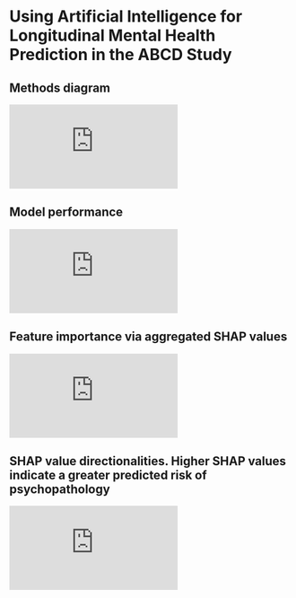 # Using Artificial Intelligence for Longitudinal Mental Health Prediction in the ABCD Study

## Methods diagram

![figure_1.pdf](https://github.com/user-attachments/files/18241142/figure_1.pdf)

## Model performance

![figure_2.pdf](https://github.com/user-attachments/files/18241147/figure_2.pdf)

## Feature importance via aggregated SHAP values

![figure_3.pdf](https://github.com/user-attachments/files/18241146/figure_3.pdf)

## SHAP value directionalities. Higher SHAP values indicate a greater predicted risk of psychopathology

![supplementary_figure_5.pdf](https://github.com/user-attachments/files/18241150/supplementary_figure_5.pdf)

